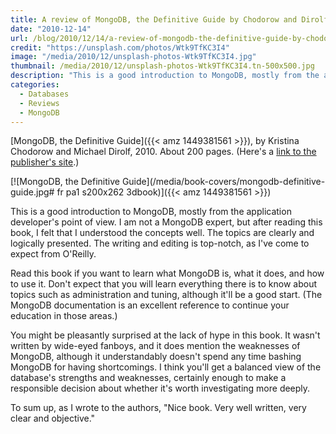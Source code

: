 ```yaml
---
title: A review of MongoDB, the Definitive Guide by Chodorow and Dirolf
date: "2010-12-14"
url: /blog/2010/12/14/a-review-of-mongodb-the-definitive-guide-by-chodorow-and-dirolf/
credit: "https://unsplash.com/photos/Wtk9TfKC3I4"
image: "/media/2010/12/unsplash-photos-Wtk9TfKC3I4.jpg"
thumbnail: /media/2010/12/unsplash-photos-Wtk9TfKC3I4.tn-500x500.jpg
description: "This is a good introduction to MongoDB, mostly from the application developer's point of view."
categories:
  - Databases
  - Reviews
  - MongoDB
---
```


[MongoDB, the Definitive Guide]({{< amz 1449381561 >}}), by Kristina Chodorow and Michael Dirolf, 2010. About 200 pages. (Here's a [link to the publisher's site](http://oreilly.com/catalog/0636920001096).)

<!--more-->

[![MongoDB, the Definitive Guide](/media/book-covers/mongodb-definitive-guide.jpg# fr pa1 s200x262 3dbook)]({{< amz 1449381561 >}})

This is a good introduction to MongoDB, mostly from the application developer's point of view. I am not a MongoDB expert, but after reading this book, I felt that I understood the concepts well. The topics are clearly and logically presented. The writing and editing is top-notch, as I've come to expect from O'Reilly.

Read this book if you want to learn what MongoDB is, what it does, and how to use it. Don't expect that you will learn everything there is to know about topics such as administration and tuning, although it'll be a good start. (The MongoDB documentation is an excellent reference to continue your education in those areas.)

You might be pleasantly surprised at the lack of hype in this book. It wasn't written by wide-eyed fanboys, and it does mention the weaknesses of MongoDB, although it understandably doesn't spend any time bashing MongoDB for having shortcomings. I think you'll get a balanced view of the database's strengths and weaknesses, certainly enough to make a responsible decision about whether it's worth investigating more deeply.

To sum up, as I wrote to the authors, "Nice book. Very well written, very clear and objective."


